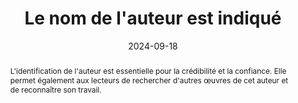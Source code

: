 ---
title: "Le nom de l'auteur est indiqué"
abstract: "L'identification de l'auteur est essentielle pour la crédibilité et la confiance. Elle permet également aux lecteurs de rechercher d'autres œuvres de cet auteur et de reconnaître son travail."
categories:
    - "identification"
agrege: 00000-E013
opquast: ''
indiceebook: '013'
description: "Règle n°13"
before: "012"
weight: "13"
after: "014"
layout: rules
date: 2024-09-18
tags:
    - "Confiance"
objectif:
    - "Permettre à l'utilisateur d'identifier facilement l'auteur de l'œuvre."
    - "Assurer une attribution correcte et la reconnaissance des droits d'auteur."
    - "Améliorer le référencement et la découverte du livre numérique par les moteurs de recherche et les plateformes de vente."
Meo:
    - "Le nom de l'auteur est mentionné sur la page de titre de l'e-book."
    - "Le nom de l'auteur est inclus dans les métadonnées (fichier OPF, élément dc:creator)."
    - "Le nom de l'auteur est indiqué dans la fiche ONIX."
Controle:
    - "Vérifier la présence du nom de l'auteur sur la page de titre et dans les mentions légales de l'e-book."
    - "Vérifier que les métadonnées de l'e-book (fichier OPF) incluent le nom de l'auteur."
    - "Confirmer la présence du nom de l'auteur sur les fiches de vente et de diffusion en ligne."
epubcheck: false
ace: true
humancheck: true
ReadiumGoToolkit: true
Source:
    - "Ateliers"
Referentiel:
    - "ONIX liste 17 code 03"
    - "Schema.org Author"
steps:
    - "Projet éditorial"
---